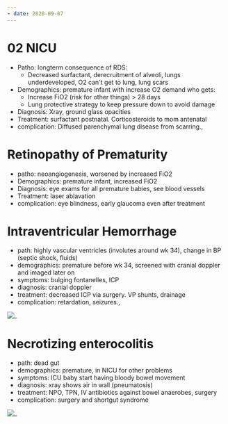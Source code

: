 ```yaml
---
- date: 2020-09-07
---
```


# 02 NICU

<!-- bronchopulmonary dysplasia path, demographics, diagnosis, treatment, complication -->

- Patho: longterm consequence of RDS:
	- Decreased surfactant, derecruitment of alveoli, lungs underdeveloped, O2 can't get to lung, lung scars
- Demographics: premature infant with increase O2 demand who gets:
	- Increase FiO2 (risk for other things) > 28 days
	- Lung protective strategy to keep pressure down to avoid damage
- Diagnosis: Xray, ground glass opacities
- Treatment: surfactant postnatal. Corticosteroids to mom antenatal
- complication: Diffused parenchymal lung disease from scarring.,

# Retinopathy of Prematurity

<!-- retinopathy of prematurity path, demo, diagnosis, treatment, complication.. -->

- patho: neoangiogenesis, worsened by increased FiO2
- Demographics: premature infant, increased FiO2
- Diagnosis: eye exams for all premature babies, see blood vessels
- Treatment: laser ablavation
- complication: eye blindness, early glaucoma even after treatment

# Intraventricular Hemorrhage

<!-- IVH path, demographcis, symptoms, diagnosis, treatment, complications -->

- path: highly vascular ventricles (involutes around wk 34), change in BP (septic shock, fluids)
- demographics: premature before wk 34, screened with cranial doppler and imaged later on
- symptoms: bulging fontanelles, ICP
- diagnosis: cranial doppler
- treatment: decreased ICP via surgery. VP shunts, drainage
- complication: retardation, seizures.,

![_](https://i.imgur.com/LGHwFKX.png)

# Necrotizing enterocolitis

<!-- necrotizing enterocolitis path, demo, symptoms, diagnosis, treatment, complications.. -->

- path: dead gut
- demographics: premature, in NICU for other problems
- symptoms: ICU baby start having bloody bowel movement
- diagnosis: xray shows air in wall (pneumatosis)
- treatment: NPO, TPN, IV antibiotics against bowel anaerobes, surgery
- complication: surgery and shortgut syndrome

![_](https://i.imgur.com/DuWVTjs.png)
